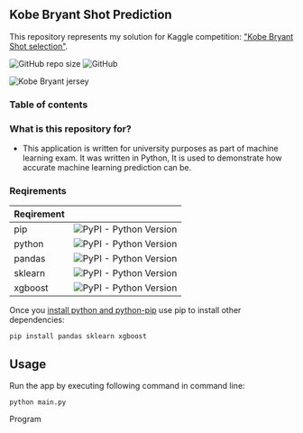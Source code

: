 

## Kobe Bryant Shot Prediction
This repository represents my solution for Kaggle competition: ["Kobe Bryant Shot selection"](https://www.kaggle.com/xvivancos/kobe-bryant-shot-selection). 

![GitHub repo size](https://img.shields.io/github/repo-size/milanbojovic/kaggle-kobe-bryant-shot-selection) ![GitHub](https://img.shields.io/github/license/milanbojovic/kaggle-kobe-bryant-shot-selection)



![Kobe Bryant jersey](https://storage.googleapis.com/kaggle-competitions/kaggle/5185/logos/front_page.png) 

### Table of contents


### What is this repository for? 

 - This application is written for university purposes as part of machine learning exam. It was written in Python, It is used to demonstrate how accurate machine learning prediction can be. 
  
  ### Reqirements
|Reqirement||
|--|--|
|pip|![PyPI - Python Version](https://img.shields.io/badge/python-pip-blue)|
|python|![PyPI - Python Version](https://img.shields.io/pypi/pyversions/3)|
|pandas|![PyPI - Python Version](https://img.shields.io/badge/python-pandas-blue)|
|sklearn|![PyPI - Python Version](https://img.shields.io/badge/python-sklearn-blue)|
|xgboost|![PyPI - Python Version](https://img.shields.io/badge/python-xgboost-blue)|

Once you [install python and python-pip](https://www.makeuseof.com/tag/install-pip-for-python/) use pip to install other dependencies: 

    pip install pandas sklearn xgboost

## Usage
Run the app by executing following command in command line:

    python main.py

Program 
<!--stackedit_data:
eyJoaXN0b3J5IjpbMjA5NTU4Njg4MSwtMTU0NDAyMDYxNCwtMj
E1ODgzOTc0LC0zNTE3NjYwNjcsLTQ3MDM2NTI4NywtMTI1Njc1
OTkyLC0xMzAzNzc1NTUyLC0xNDU1NjY2MDk4LDE2MDE1ODQwMD
MsMzI1OTg5NzMsMzUyMTk0MzMzLC0xMTc3NjgyMTE5XX0=
-->